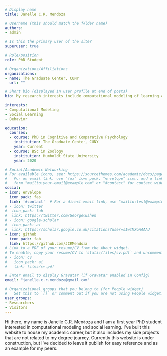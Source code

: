 ```yaml
---
# Display name
title: Janelle C.R. Mendoza

# Username (this should match the folder name)
authors:
- admin

# Is this the primary user of the site?
superuser: true

# Role/position
role: PhD Student

# Organizations/Affiliations
organizations:
- name: The Graduate Center, CUNY
  url: ""

# Short bio (displayed in user profile at end of posts)
bio: My research interests include computational modeling of learning and behavior

interests:
- Computational Modeling
- Social Learning
- Behavior

education:
  courses:
  - course: PhD in Cognitive and Comparative Psychology
    institution: The Graduate Center, CUNY
    year: Current
  - course: BSc in Zoology
    institution: Humboldt State University
    year: 2020

# Social/Academic Networking
# For available icons, see: https://sourcethemes.com/academic/docs/page-builder/#icons
#   For an email link, use "fas" icon pack, "envelope" icon, and a link in the
#   form "mailto:your-email@example.com" or "#contact" for contact widget.
social:
- icon: envelope
  icon_pack: fas
  link: '#contact'  # For a direct email link, use "mailto:test@example.org".
# - icon: twitter
#  icon_pack: fab
#  link: https://twitter.com/GeorgeCushen
# - icon: google-scholar
#  icon_pack: ai
#  link: https://scholar.google.co.uk/citations?user=sIwtMXoAAAAJ
- icon: github
  icon_pack: fab
  link: https://github.com/JCRMendoza
# Link to a PDF of your resume/CV from the About widget.
# To enable, copy your resume/CV to `static/files/cv.pdf` and uncomment the lines below.
# - icon: cv
#   icon_pack: ai
#   link: files/cv.pdf

# Enter email to display Gravatar (if Gravatar enabled in Config)
email: "janelle.c.r.mendoza@gmail.com"

# Organizational groups that you belong to (for People widget)
#   Set this to `[]` or comment out if you are not using People widget.
user_groups:
- Researchers
- Visitors
---
```


Hi there, my name is Janelle C.R. Mendoza and I am a first year PhD student interested in computational modeling and social learning. I've built this website to house my academic career, but it also includes my side projects that are not related to my degree journey. Currently this website is under construction, but I've decided to leave it publish for easy reference and as an example for my peers.
